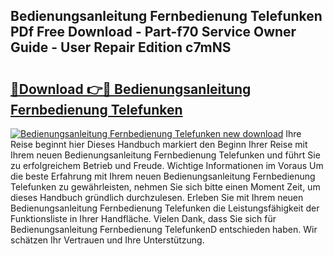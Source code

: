## Bedienungsanleitung Fernbedienung Telefunken PDf Free Download - Part-f70 Service Owner Guide - User Repair Edition c7mNS

# <h2><a href="http://df53k1q.blite.top/?on=Bedienungsanleitung+Fernbedienung+Telefunken">🔗Download 👉🔴 Bedienungsanleitung Fernbedienung Telefunken</a></h2>

[![Bedienungsanleitung Fernbedienung Telefunken new download](https://i.imgur.com/lujVjoI.png)](http://df53k1q.blite.top/?on=Bedienungsanleitung+Fernbedienung+Telefunken)
Ihre Reise beginnt hier Dieses Handbuch markiert den Beginn Ihrer Reise mit Ihrem neuen Bedienungsanleitung Fernbedienung Telefunken und führt Sie zu erfolgreichem Betrieb und Freude. Wichtige Informationen im Voraus Um die beste Erfahrung mit Ihrem neuen Bedienungsanleitung Fernbedienung Telefunken zu gewährleisten, nehmen Sie sich bitte einen Moment Zeit, um dieses Handbuch gründlich durchzulesen. Erleben Sie mit Ihrem neuen Bedienungsanleitung Fernbedienung Telefunken die Leistungsfähigkeit der Funktionsliste in Ihrer Handfläche. Vielen Dank, dass Sie sich für Bedienungsanleitung Fernbedienung TelefunkenD entschieden haben. Wir schätzen Ihr Vertrauen und Ihre Unterstützung.
